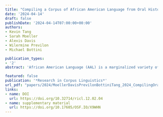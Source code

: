 ```yaml
---
title: "Compiling a Corpus of African American Language from Oral Histories"
date: '2024-04-14'
draft: false
publishDate: '2024-04-14T07:00:00+00:00'
authors:
- Kevin Tang
- Sarah Moeller
- Alexis Davis
- Wilermine Previlon 
- Michael Bottini

publication_types:
- '2'
abstract: 'African American Language (AAL) is a marginalized variety of American English that has been understudied due to a lack of accessible data. This lack of data has made it difficult to research language in African American communities and has been shown to cause emerging technologies such as Automatic Speech Recognition (ASR) to perform worse for African American speakers. To address this gap, the Joel Buchanan Archive of African American Oral History (JBA) at the University of Florida is being compiled into a time-aligned and linguistically annotated corpus.  Through Natural Language Processing (NLP) techniques, this project will automatically time-align spoken data with transcripts and automatically tag AAL features. Transcription and time-alignment challenges have arisen as we ensure accuracy in depicting AAL morphosyntactic and phonetic structure. Two linguistic studies illustrate how the African American Corpus from Oral Histories betters our understanding of this lesser-studied variety.'

featured: false
publication: '*Research in Corpus Linguistics*'
url_pdf: "papers/2024/MoellerDavisPrevilonBottiniTang_2024_CompilingOralHistory_RiCL.pdf"
links:
- name: DOI
  url: https://doi.org/10.32714/ricl.12.02.04
- name: supplementary material
  url: https://doi.org/10.17605/OSF.IO/X9WHN
---
```

